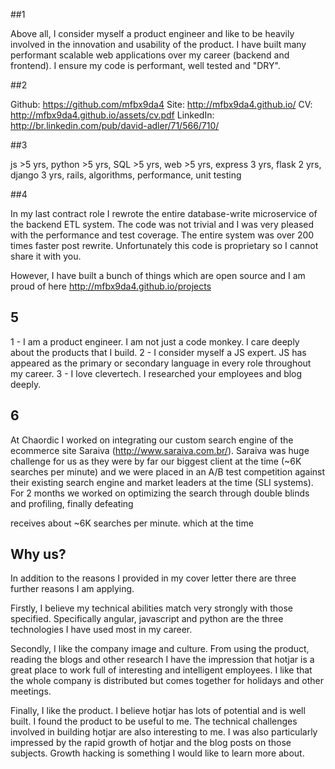 
##1


Above all, I consider myself a product engineer and like to be heavily involved in the innovation and usability of the product. I have built many performant scalable web applications over my career (backend and frontend). I ensure my code is performant, well tested and "DRY".


##2

Github: https://github.com/mfbx9da4
Site: http://mfbx9da4.github.io/
CV: http://mfbx9da4.github.io/assets/cv.pdf
LinkedIn: http://br.linkedin.com/pub/david-adler/71/566/710/

##3

js >5 yrs, python >5 yrs, SQL >5 yrs, web >5 yrs, express 3 yrs, flask 2 yrs, django 3 yrs, rails, algorithms, performance, unit testing

##4

In my last contract role I rewrote the entire database-write microservice of the backend ETL system. The code was not trivial and I was very pleased with the performance and test coverage. The entire system was over 200 times faster post rewrite. Unfortunately this code is proprietary so I cannot share it with you.

However, I have built a bunch of things which are open source and I am proud of here http://mfbx9da4.github.io/projects


## 5
1 - I am a product engineer. I am not just a code monkey. I care deeply about the products that I build.
2 - I consider myself a JS expert. JS has appeared as the primary or secondary language in every role throughout my career. 
3 - I love clevertech. I researched your employees and blog deeply.

## 6
At Chaordic I worked on integrating our custom search engine of the ecommerce site Saraiva (http://www.saraiva.com.br/). Saraiva was huge challenge for us as they were by far our biggest client at the time (~6K searches per minute) and we were placed in an A/B test competition against their existing search engine and market leaders at the time (SLI systems). For 2 months we worked on optimizing the search through double blinds and profiling, finally defeating 

  receives about ~6K searches per minute.  which at the time 


## Why us?

In addition to the reasons I provided in my cover letter there are three further reasons I am applying. 

Firstly, I believe my technical abilities match very strongly with those specified. Specifically angular, javascript and python are the three technologies I have used most in my career. 

Secondly, I like the company image and culture. From using the product, reading the blogs and other research I have the impression that hotjar is a great place to work full of interesting and intelligent employees. I like that the whole company is distributed but comes together for holidays and other meetings. 

Finally, I like the product. I believe hotjar has lots of potential and is well built. I found the product to be useful to me. The technical challenges involved in building hotjar are also interesting to me. I was also particularly impressed by the rapid growth of hotjar and the blog posts on those subjects. Growth hacking is something I would like to learn more about.

